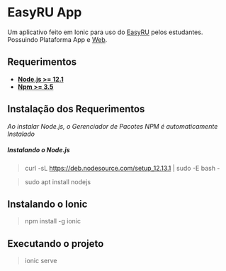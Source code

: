 # EasyRU App
Um aplicativo feito em Ionic para uso do [EasyRU](https://github.com/igorcaavalcante/easyru) pelos estudantes. Possuindo Plataforma App e [Web](https://github.com/igorcaavalcante/easyru).

## Requerimentos
* **[Node.js >= 12.1](https://nodejs.org/en/download/)**
* **[Npm >= 3.5](https://www.npmjs.com/get-npm)**

## Instalação dos Requerimentos
*Ao instalar Node.js, o Gerenciador de Pacotes NPM é automaticamente Instalado*
##### Instalando o Node.js
>curl -sL https://deb.nodesource.com/setup_12.13.1 | sudo -E bash -

>sudo apt install nodejs

## Instalando o Ionic
>npm install -g ionic

## Executando o projeto
>ionic serve

